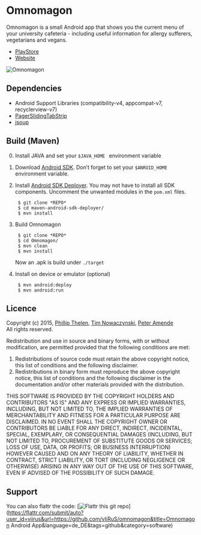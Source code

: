 # Omnomagon

Omnomagon is a small Android app that shows you the current menu of your university cafeteria - including useful information for allergy sufferers, vegetarians and vegans.

* [PlayStore](https://play.google.com/store/apps/details?id=net.pherth.omnomagon)
* [Website](http://omnomagon.de)

![Omnomagon](https://raw.githubusercontent.com/vIiRuS/Omnomagon/gh-pages/images/mockup.png)

## Dependencies

* Android Support Libraries (compatibility-v4, appcompat-v7, recyclerview-v7)
* [PagerSlidingTabStrip](https://github.com/astuetz/PagerSlidingTabStrip)
* [jsoup](http://jsoup.org)

## Build (Maven)

0. Install JAVA and set your  ````$JAVA_HOME ```` environment variable

1. Download [Android SDK](http://developer.android.com/sdk/index.html). Don’t forget to set your  ````$ANROID_HOME ```` environment variable.

2. Install [Android SDK Deployer](https://github.com/simpligility/maven-android-sdk-deployer). You may not have to install all SDK components. Uncomment the unwanted modules in the ````pom.xml```` files.
	
		$ git clone *REPO*
		$ cd maven-android-sdk-deployer/
		$ mvn install

3. Build Omnomagon

		$ git clone *REPO*
		$ cd Omnomagon/
		$ mvn clean
		$ mvn install

	Now an .apk is build under  ````./target ````

4. Install on device or emulator (optional)

		$ mvn android:deploy
		$ mvn android:run

## Licence

Copyright (c) 2015, [Phillip Thelen](https://github.com/vIiRuS), [Tim Nowaczynski](https://github.com/TimNowaczynski), [Peter Amende](https://github.com/zutrinken)  
All rights reserved.

Redistribution and use in source and binary forms, with or without modification, are permitted provided that the following conditions are met:

1. Redistributions of source code must retain the above copyright notice, this list of conditions and the following disclaimer. 
2. Redistributions in binary form must reproduce the above copyright notice, this list of conditions and the following disclaimer in the documentation and/or other materials provided with the distribution. 

THIS SOFTWARE IS PROVIDED BY THE COPYRIGHT HOLDERS AND CONTRIBUTORS "AS IS" AND ANY EXPRESS OR IMPLIED WARRANTIES, INCLUDING, BUT NOT LIMITED TO, THE IMPLIED WARRANTIES OF MERCHANTABILITY AND FITNESS FOR A PARTICULAR PURPOSE ARE DISCLAIMED. IN NO EVENT SHALL THE COPYRIGHT OWNER OR CONTRIBUTORS BE LIABLE FOR ANY DIRECT, INDIRECT, INCIDENTAL, SPECIAL, EXEMPLARY, OR CONSEQUENTIAL DAMAGES (INCLUDING, BUT NOT LIMITED TO, PROCUREMENT OF SUBSTITUTE GOODS OR SERVICES; LOSS OF USE, DATA, OR PROFITS; OR BUSINESS INTERRUPTION) HOWEVER CAUSED AND ON ANY THEORY OF LIABILITY, WHETHER IN CONTRACT, STRICT LIABILITY, OR TORT (INCLUDING NEGLIGENCE OR OTHERWISE) ARISING IN ANY WAY OUT OF THE USE OF THIS SOFTWARE, EVEN IF ADVISED OF THE POSSIBILITY OF SUCH DAMAGE.

## Support

You can also flattr the code: [![Flattr this git repo](http://api.flattr.com/button/flattr-badge-large.png)](https://flattr.com/submit/auto?user_id=viirus&url=https://github.com/vIiRuS/omnomagon&title=Omnomagon Android App&language=de_DE&tags=github&category=software)
